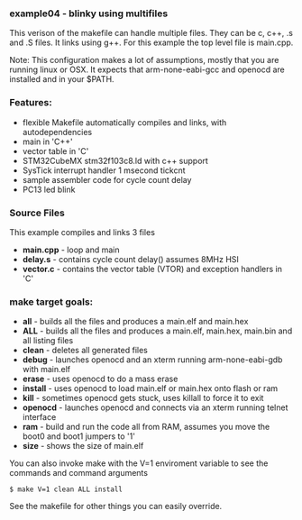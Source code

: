 ### example04 - blinky using multifiles

This verison of the makefile can handle multiple files. They can be c, c++, .s and .S files.  It links using g++. For this example the top level file is main.cpp.

Note: This configuration makes a lot of assumptions, mostly that you are running linux or OSX. It expects that arm-none-eabi-gcc and openocd are installed and in your $PATH.

### Features:

* flexible Makefile automatically compiles and links, with autodependencies
* main in 'C++'
* vector table in 'C'
* STM32CubeMX stm32f103c8.ld with c++ support
* SysTick interrupt handler 1 msecond tickcnt
* sample assembler code for cycle count delay
* PC13 led blink

### Source Files
This example compiles and links 3 files 

  * **main.cpp** - loop and main
  * **delay.s** - contains cycle count delay() assumes 8MHz HSI
  * **vector.c** - contains the vector table (VTOR) and exception handlers in 'C'

### make target goals:

* **all** - builds all the files and produces a main.elf and main.hex
* **ALL** - builds all the files and produces a main.elf, main.hex, main.bin and all listing files
* **clean** - deletes all generated files
* **debug** - launches openocd and an xterm running arm-none-eabi-gdb with main.elf
* **erase** - uses openocd to do a mass erase
* **install** - uses openocd to load main.elf or main.hex onto flash or ram
* **kill** - sometimes openocd gets stuck, uses killall to force it to exit
* **openocd** - launches openocd and connects via an xterm running telnet interface
* **ram** - build and run the code all from RAM, assumes you move the boot0 and boot1 jumpers to '1'
* **size** - shows the size of main.elf

You can also invoke make with the V=1 enviroment variable to see the commands and command arguments

`$ make V=1 clean ALL install
`

See the makefile for other things you can easily override.